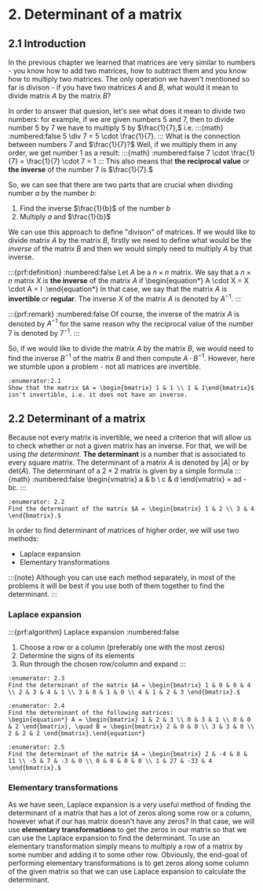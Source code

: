 # 2. Determinant of a matrix

## 2.1 Introduction
In the previous chapter we learned that matrices are very similar to numbers - you know how to add two matrices, how to subtract them and you know how to multiply two matrices. The only operation we haven't mentioned so far is divison - if you have two matrices $A$ and $B$, what would it mean to divide matrix $A$ by the matrix $B$?

In order to answer that quesion, let's see what does it mean to divide two numbers: for example, if we are given numbers $5$ and $7$, then to divide number $5$ by $7$ we have to multiply $5$ by $\frac{1}{7},$ i.e.
:::{math}
:numbered:false
5 \div 7 = 5 \cdot \frac{1}{7}.
:::
What is the connection between numbers $7$ and $\frac{1}{7}?$ Well, if we multiply them in any order, we get number $1$ as a result:
:::{math}
:numbered:false
7 \cdot \frac{1}{7} = \frac{1}{7} \cdot 7 = 1
:::
This also means that **the reciprocal value** or **the inverse** of the number $7$ is $\frac{1}{7}.$

So, we can see that there are two parts that are crucial when dividing number $a$ by the number $b$:
1. Find the inverse $\frac{1}{b}$ of the number $b$
2. Multiply $a$ and $\frac{1}{b}$

We can use this approach to define "divison" of matrices. If we would like to divide matrix $A$ by the matrix $B$, firstly we need to define what would be the *inverse* of the matrix $B$ and then we would simply need to multiply $A$ by that inverse.

:::{prf:definition}
:numbered:false
Let $A$ be a $n \times n$ matrix. We say that a $n \times n$ matrix $X$ is **the inverse** of the matrix $A$ if 
\begin{equation*} A \cdot X = X \cdot A = I .\end{equation*}
In that case, we say that the matrix $A$ is **invertible** or **regular**. The inverse $X$ of the matrix $A$ is denoted by $A^{-1}.$
:::

:::{prf:remark}
:numbered:false
Of course, the inverse of the matrix $A$ is denoted by $A^{-1}$ for the same reason why the reciprocal value of the number $7$ is denoted by $7^{-1}.$
:::

So, if we would like to divide the matrix $A$ by the matrix $B$, we would need to find the inverse $B^{-1}$ of the matrix $B$ and then compute $A \cdot B^{-1}.$ However, here we stumble upon a problem - not all matrices are invertible.

```{exercise}
:enumerator:2.1
Show that the matrix $A = \begin{bmatrix} 1 & 1 \\ 1 & 1\end{bmatrix}$ isn't invertible, i.e. it does not have an inverse.
```

## 2.2 Determinant of a matrix
Because not every matrix is invertible, we need a criterion that will allow us to check whether or not a given matrix has an inverse. For that, we will be using *the determinant*. **The determinant** is a number that is associated to every square matrix. The determinant of a matrix $A$ is denoted by $\lvert A \rvert$ or by $\text{det}(A).$ The determinant of a $2 \times 2$ matrix is given by a simple formula 
:::{math}
:numbered:false
\begin{vmatrix} a & b \\ c & d \end{vmatrix} = ad - bc.
:::

```{exercise}
:enumerator: 2.2
Find the determinant of the matrix $A = \begin{bmatrix} 1 & 2 \\ 3 & 4 \end{bmatrix}.$
```

In order to find determinant of matrices of higher order, we will use two methods:
- Laplace expansion
- Elementary transformations

:::{note}
Although you can use each method separately, in most of the problems it will be best if you use both of them together to find the determinant.
:::

### Laplace expansion

:::{prf:algorithm} Laplace expansion
:numbered:false
1. Choose a row or a column (preferably one with the most zeros)
2. Determine the signs of its elements
3. Run through the chosen row/column and expand
:::

```{exercise}
:enumerator: 2.3
Find the determinant of the matrix $A = \begin{bmatrix} 1 & 0 & 0 & 4 \\ 2 & 3 & 4 & 1 \\ 3 & 0 & 1 & 0 \\ 4 & 1 & 2 & 3 \end{bmatrix}.$
```

```{exercise}
:enumerator: 2.4
Find the determinant of the following matrices:
\begin{equation*} A = \begin{bmatrix} 1 & 2 & 3 \\ 0 & 3 & 1 \\ 0 & 0 & 2 \end{bmatrix}, \quad B = \begin{bmatrix} 2 & 0 & 0 \\ 3 & 3 & 0 \\ 2 & 2 & 2 \end{bmatrix}.\end{equation*}
```

```{exercise}
:enumerator: 2.5
Find the determinant of the matrix $A = \begin{bmatrix} 2 & -4 & 8 & 11 \\ -5 & 7 & -3 & 0 \\ 0 & 0 & 0 & 0 \\ 1 & 27 & -33 & 4 \end{bmatrix}.$
```

### Elementary transformations
As we have seen, Laplace expansion is a very useful method of finding the determinant of a matrix that has a lot of zeros along some row or a column, however what if our has matrix doesn't have any zeros? In that case, we will use **elementary transformations** to get the zeros in our matrix so that we can use the Laplace expansion to find the determinant. To use an elementary transformation simply means to multiply a row of a matrix by some number and adding it to some other row. Obviously, the end-goal of performing elementary transformations is to get zeros along some column of the given matrix so that we can use Laplace expansion to calculate the determinant. 